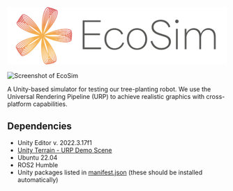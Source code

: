 ![EcoSim logo](logo.png)

![Screenshot of EcoSim](screenshot.png)

A Unity-based simulator for testing our tree-planting robot. We use the Universal Rendering Pipeline (URP) to achieve realistic graphics with cross-platform capabilities.

## Dependencies
- Unity Editor v. 2022.3.17f1
- [Unity Terrain - URP Demo Scene](https://assetstore.unity.com/packages/3d/environments/unity-terrain-urp-demo-scene-213197)
- Ubuntu 22.04
- ROS2 Humble
- Unity packages listed in [manifest.json](Packages/manifest.json) (these should be installed automatically)

